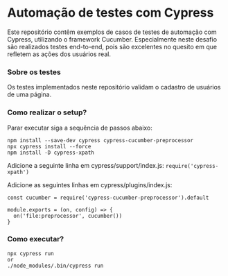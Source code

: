 # Automação de testes com Cypress

Este repositório contêm exemplos de casos de testes de automação com Cypress, utilizando o framework Cucumber. 
Especialmente neste desafio são realizados testes end-to-end, pois são excelentes no quesito em que refletem as ações dos usuários real. 

### Sobre os testes

Os testes  implementados neste repositório validam o cadastro de usuários de uma página. 

### Como realizar o setup?

Parar executar siga a sequência de passos abaixo:
```
npm install --save-dev cypress cypress-cucumber-preprocessor
npx cypress install --force
npm install -D cypress-xpath
```
Adicione a seguinte linha em cypress/support/index.js: 
```require('cypress-xpath')```

Adicione as seguintes linhas em cypress/plugins/index.js: 
```
const cucumber = require('cypress-cucumber-preprocessor').default

module.exports = (on, config) => {
  on('file:preprocessor', cucumber())
}
```


### Como executar?

```
npx cypress run
or
./node_modules/.bin/cypress run
```
